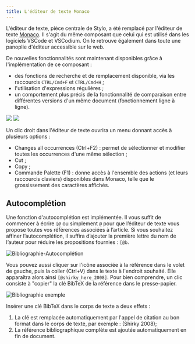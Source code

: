 ```yaml
---
title: L'éditeur de texte Monaco
---
```


L'éditeur de texte, pièce centrale de Stylo, a été remplacé par l'éditeur de texte [Monaco](https://microsoft.github.io/monaco-editor/).
Il s'agit du même composant que celui qui est utilisé dans les logiciels VSCode et VSCodium.
On le retrouve également dans toute une panoplie d'éditeur accessible sur le web.


De nouvelles fonctionnalités sont maintenant disponibles grâce à l'implémentation de ce composant : 

- des fonctions de recherche et de remplacement disponible, via les raccourcis `CTRL/Cmd+F` et `CTRL/Cmd+H` ;
- l'utilisation d'expressions régulières ;
- un comportement plus précis de la fonctionnalité de comparaison entre différentes versions d'un même document (fonctionnement ligne à ligne).

![](/uploads/images/stylo-v2-regex.png)
![](/uploads/images/stylo-v2-diff.png)


Un clic droit dans l'éditeur de texte ouvrira un menu donnant accès à plusieurs options :

- Changes all occurrences (Ctrl+F2) : permet de sélectionner et modifier toutes les occurrences d'une même sélection ;
- Cut ;
- Copy ;
- Commande Palette (F1) : donne accès à l'ensemble des actions (et leurs raccourcis claviers) disponibles dans Monaco, telle que le grossissement des caractères affichés.


## Autocomplétion

Une fonction d'autocomplétion est implémentée. Il vous suffit de commencer à écrire `[@` ou simplement `@` pour que l’éditeur de texte vous propose toutes vos références associées à l’article. Si vous souhaitez affiner l’autocomplétion, il suffira d’ajouter la première lettre du nom de l’auteur pour réduire les propositions fournies : `[@b`.

![Bibliographie-Autocomplétion](/uploads/images/BibliographieAutocompletion-V2.png)

Vous pouvez aussi cliquer sur l'icône associée à la référence dans le volet de gauche, puis la coller (Ctrl+V) dans le texte à l'endroit souhaité. Elle apparaîtra alors ainsi `[@shirky_here_2008]`. Pour bien comprendre, un clic consiste à "copier" la clé BibTeX de la référence dans le presse-papier. 

![Bibliographie exemple](/uploads/images/Bibliographie-Exemple-V2.PNG)

Insérer une clé BibTeX dans le corps de texte a deux effets :

1. La clé est remplacée automatiquement par l'appel de citation au bon format dans le corps de texte, par exemple : (Shirky 2008);
2. La référence bibliographique complète est ajoutée automatiquement en fin de document.